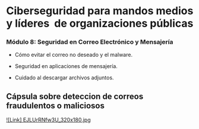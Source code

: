 # Ciberseguridad para mandos medios y líderes  de organizaciones públicas

### Módulo 8: Seguridad en Correo Electrónico y Mensajería

* Cómo evitar el correo no deseado y el malware.

* Seguridad en aplicaciones de mensajería.

* Cuidado al descargar archivos adjuntos.
  
## Cápsula sobre deteccion de correos fraudulentos o maliciosos
[![Link] EJLUrRNfw3U_320x180.jpg](https://youtu.be/EJLUrRNfw3U?si=gdCPFKmK9lLhVsQS)
